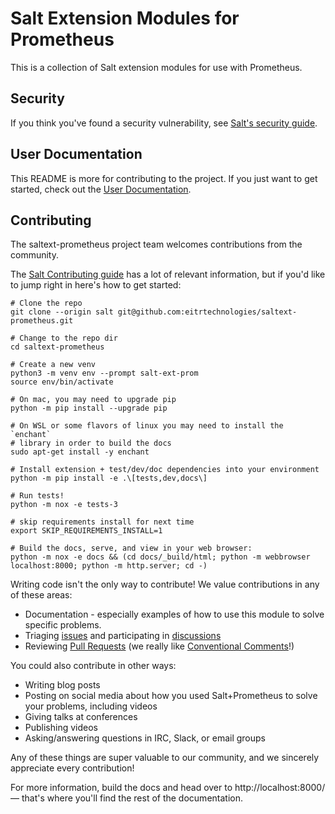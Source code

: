 # Salt Extension Modules for Prometheus

This is a collection of Salt extension modules for use with Prometheus.

## Security

If you think you've found a security vulnerability, see
[Salt's security guide][security].

## User Documentation

This README is more for contributing to the project. If you just want to get
started, check out the [User Documentation][docs].

## Contributing

The saltext-prometheus project team welcomes contributions from the community.

The [Salt Contributing guide][salt-contributing] has a lot of relevant
information, but if you'd like to jump right in here's how to get started:


    # Clone the repo
    git clone --origin salt git@github.com:eitrtechnologies/saltext-prometheus.git

    # Change to the repo dir
    cd saltext-prometheus

    # Create a new venv
    python3 -m venv env --prompt salt-ext-prom
    source env/bin/activate

    # On mac, you may need to upgrade pip
    python -m pip install --upgrade pip

    # On WSL or some flavors of linux you may need to install the `enchant`
    # library in order to build the docs
    sudo apt-get install -y enchant

    # Install extension + test/dev/doc dependencies into your environment
    python -m pip install -e .\[tests,dev,docs\]

    # Run tests!
    python -m nox -e tests-3

    # skip requirements install for next time
    export SKIP_REQUIREMENTS_INSTALL=1

    # Build the docs, serve, and view in your web browser:
    python -m nox -e docs && (cd docs/_build/html; python -m webbrowser localhost:8000; python -m http.server; cd -)


Writing code isn't the only way to contribute! We value contributions in any of
these areas:

* Documentation - especially examples of how to use this module to solve
  specific problems.
* Triaging [issues][issues] and participating in [discussions][discussions]
* Reviewing [Pull Requests][PRs] (we really like
  [Conventional Comments][comments]!)

You could also contribute in other ways:

* Writing blog posts
* Posting on social media about how you used Salt+Prometheus to solve your
  problems, including videos
* Giving talks at conferences
* Publishing videos
* Asking/answering questions in IRC, Slack, or email groups

Any of these things are super valuable to our community, and we sincerely
appreciate every contribution!


For more information, build the docs and head over to http://localhost:8000/ —
that's where you'll find the rest of the documentation.


[security]: https://github.com/saltstack/salt/blob/master/SECURITY.md
[salt-contributing]: https://docs.saltproject.io/en/master/topics/development/contributing.html
[issues]: https://github.com/eitrtechnologies/saltext-prometheus/issues
[PRs]: https://github.com/eitrtechnologies/saltext-prometheus/pulls
[discussions]: https://github.com/eitrtechnologies/saltext-prometheus/discussions
[comments]: https://conventionalcomments.org/
[docs]: https://docs.saltproject.io/salt/extensions/saltext-prometheus/en/latest/index.html
